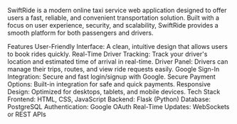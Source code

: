 SwiftRide is a modern online taxi service web application designed to offer users a fast, reliable, and convenient transportation solution. Built with a focus on user experience, security, and scalability, SwiftRide provides a smooth platform for both passengers and drivers.

Features
User-Friendly Interface: A clean, intuitive design that allows users to book rides quickly.
Real-Time Driver Tracking: Track your driver's location and estimated time of arrival in real-time.
Driver Panel: Drivers can manage their trips, routes, and view ride requests easily.
Google Sign-In Integration: Secure and fast login/signup with Google.
Secure Payment Options: Built-in integration for safe and quick payments.
Responsive Design: Optimized for desktops, tablets, and mobile devices.
Tech Stack
Frontend: HTML, CSS, JavaScript
Backend: Flask (Python)
Database: PostgreSQL
Authentication: Google OAuth
Real-Time Updates: WebSockets or REST APIs

